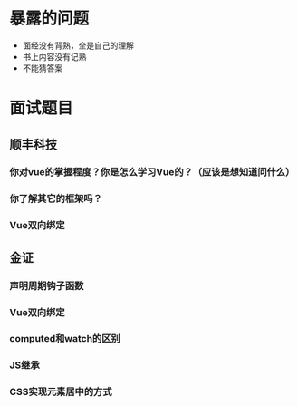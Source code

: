 # 暴露的问题
- 面经没有背熟，全是自己的理解
- 书上内容没有记熟
- 不能猜答案

# 面试题目
## 顺丰科技
### 你对vue的掌握程度？你是怎么学习Vue的？（应该是想知道问什么）
### 你了解其它的框架吗？
### Vue双向绑定


## 金证
### 声明周期钩子函数
### Vue双向绑定
### computed和watch的区别
### JS继承
### CSS实现元素居中的方式